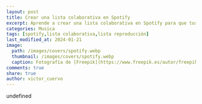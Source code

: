 ```yaml
---
layout: post
title: Crear una lista colaborativa en Spotify
excerpt: Aprende a crear una lista colaborativa en Spotify para que tus amigos añadan y compartan sus canciones favoritas fácilmente.
categories: Musica
tags: [spotify,lista colaborativa,lista reproducción]
last_modified_at: 2024-01-21
image:
  path: /images/covers/spotify.webp
  thumbnail: /images/covers/spotify.webp
  caption: Fotografía de [Freepik](https://www.freepik.es/autor/freepik)
comments: true
share: true
author: victor_cuervo
---
```

undefined